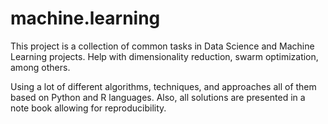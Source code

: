 # machine.learning

This project is a collection of common tasks in Data Science and Machine Learning projects. Help with dimensionality reduction, swarm optimization, among others.

Using a lot of different algorithms, techniques, and approaches all of them based on Python and R languages. Also, all solutions are presented in a note book allowing for reproducibility.
